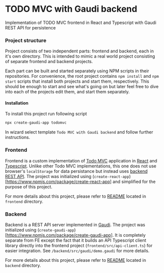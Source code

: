 # TODO MVC with Gaudi backend

Implementation of TODO MVC frontend in React and Typescript with Gaudi REST API for persistence

### Project structure

Project consists of two independent parts: frontend and backend, each in it's own directory. This is intended to mimic a real world project consisting of separate frontend and backend projects.

Each part can be built and started separately using NPM scripts in their repositories. For convenience, the root project contains `npm install` and `npm start` scripts that install both projects and start them, respectively. This should be enough to start and see what's going on but later feel free to dive into each of the projects edit them, and start them separately.

#### Installation

To install this project run following script

```sh
npx create-gaudi-app todomvc
```

In wizard select template `Todo MVC with Gaudi backend` and follow further instructions.

### Frontend

Frontend is a custom implementation of [Todo MVC](https://todomvc.com/) application in [React](https://react.dev) and [Typescript](https://www.typescriptlang.org/). Unlike other Todo MVC implementations, this one does not use browser's `localStorage` for data persistance but instead uses [backend REST API](#backend). The project was initialized using (`create-react-app`)[https://www.npmjs.com/package/create-react-app] and simplified for the purpose of this project.

For more details about this project, please refer to [README](./frontend/README.md) located in `frontend` directory.

### Backend

Backend is a REST API server implemented in [Gaudi](https://gaudi.tech). The project was initialized using (`create-gaudi-app`)[https://www.npmjs.com/package/create-gaudi-app]. It is completely separate from FE except the fact that it builds an API Typescript client library directly into the frontend project (`frontend/src/api-client.ts`) for easier integration. See `/backend/src/gaudi/demo.gaudi` for more details.

For more details about this project, please refer to [README](./backend/README.md) located in `backend` directory.
